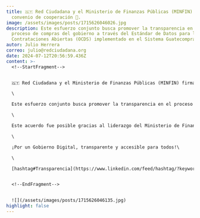 ```yaml
---
title: 🇬🇹 Red Ciudadana y el Ministerio de Finanzas Públicas (MINFIN) firman
  convenio de cooperación 🌟.
image: /assets/images/posts/1715626046026.jpg
description: Este esfuerzo conjunto busca promover la transparencia en el
  proceso de compras del gobierno a través del Estándar de Datos para las
  Contrataciones Abiertas (OCDS) implementado en el Sistema Guatecompras.
autor: Julio Herrera
correo: julio@redciudadana.org
date: 2024-07-12T20:56:59.436Z
content: >-
  <!--StartFragment-->


  🇬🇹 Red Ciudadana y el Ministerio de Finanzas Públicas (MINFIN) firman convenio de cooperación 🌟.\

  \

  Este esfuerzo conjunto busca promover la transparencia en el proceso de compras del gobierno a través del Estándar de Datos para las Contrataciones Abiertas (OCDS) implementado en el Sistema Guatecompras. A través de este convenio, lanzaremos múltiples iniciativas, incluyendo la mejora del Portal de Datos Abiertos de MINFIN y el desarrollo de campañas informativas que alentarán a la ciudadanía a participar activamente. Además, colaboraremos en proyectos educativos con universidades para fortalecer la comprensión y el manejo del gobierno digital y los datos abiertos 📚.\

  \

  Este acuerdo fue posible gracias al liderazgo del Ministerio de Finanzas Públicas Guatemala y del equipo dedicado de [Red Ciudadana](https://www.linkedin.com/company/red-ciudadana/).\

  \

  ¡Por un Gobierno Digital, transparente y accesible para todos!\

  \

  [hashtag#Transparencia](https://www.linkedin.com/feed/hashtag/?keywords=transparencia&highlightedUpdateUrns=urn%3Ali%3Aactivity%3A7195857195488411649) [hashtag#GobiernoAbierto](https://www.linkedin.com/feed/hashtag/?keywords=gobiernoabierto&highlightedUpdateUrns=urn%3Ali%3Aactivity%3A7195857195488411649) [hashtag#InnovaciónCívica](https://www.linkedin.com/feed/hashtag/?keywords=innovaci%C3%B3nc%C3%ADvica&highlightedUpdateUrns=urn%3Ali%3Aactivity%3A7195857195488411649) [hashtag#RedCiudadana](https://www.linkedin.com/feed/hashtag/?keywords=redciudadana&highlightedUpdateUrns=urn%3Ali%3Aactivity%3A7195857195488411649) [hashtag#MinfinSaleAdelante](https://www.linkedin.com/feed/hashtag/?keywords=minfinsaleadelante&highlightedUpdateUrns=urn%3Ali%3Aactivity%3A7195857195488411649) [hashtag#Estado100Digital](https://www.linkedin.com/feed/hashtag/?keywords=estado100digital&highlightedUpdateUrns=urn%3Ali%3Aactivity%3A7195857195488411649) [hashtag#GobiernoDigital](https://www.linkedin.com/feed/hashtag/?keywords=gobiernodigital&highlightedUpdateUrns=urn%3Ali%3Aactivity%3A7195857195488411649)


  <!--EndFragment-->


  ![](/assets/images/posts/1715626046135.jpg)
highlight: false
---
```

